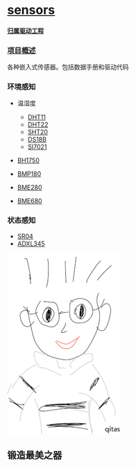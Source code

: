 ﻿# [sensors](https://github.com/Qitas/sensors) 

#### [归属驱动工程](https://github.com/Qitas/drivers)

### [项目概述](https://github.com/Qitas/sensors/wiki) 

各种嵌入式传感器。包括数据手册和驱动代码

### 环境感知

* 温湿度
    * [DHT11](DHT11/) 
    * [DHT22](DHT22/) 
    * [SHT20](SHT20/) 
    * [DS18B](DS18B/) 
    * [SI7021](SI7021/) 

* [BH1750](BH1750/) 
* [BMP180](BMP180/) 
* [BME280](BME280/) 
* [BME680](BME680/) 

### 状态感知

* [SR04](SR04/) 
* [ADXL345](ADXL345/) 


[![sites](qitas/qitas.png)](http://www.qitas.cn)
## 锻造最美之器
